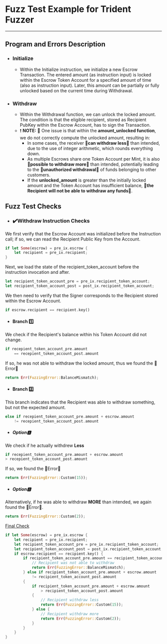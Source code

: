 # Fuzz Test Example for Trident Fuzzer

---

## Program and Errors Description

- ### Initialize
    - Within the Initialize instruction, we initialize a new Escrow Transaction. The entered amount (as instruction input) is locked within the Escrow Token Account for a specified amount of time (also as instruction input). Later, this amount can be partially or fully unlocked based on the current time during Withdrawal.

- ### Withdraw
    - Within the Withdrawal function, we can unlock the locked amount. The condition is that the eligible recipient, stored as Recipient PubKey within the Escrow Account, has to sign the Transaction.
    - ❗ **NOTE:** 🐛 One issue is that within the **amount_unlocked function**, we do not correctly compute the unlocked amount, resulting in:
        - In some cases, the receiver **🚨can withdraw less🚨** than intended, due to the use of integer arithmetic, which rounds everything down.
        - As multiple Escrows share one Token Account per Mint, it is also **🚨possible to withdraw more🚨** than intended, potentially leading to the **🚨unauthorized withdrawal🚨** of funds belonging to other customers.
        - If the **unlocked_amount** is greater than the initially locked amount and the Token Account has insufficient balance, **🚨the Recipient will not be able to withdraw any funds🚨**.

## Fuzz Test Checks
- ### ✔️Withdraw Instruction Checks
We first verify that the Escrow Account was initialized before the Instruction call; if so, we can read the Recipient Public Key from the Account.
```rust
if let Some(escrow) = pre_ix.escrow {
    let recipient = pre_ix.recipient;
}
```
Next, we load the state of the recipient_token_account before the instruction invocation and after.
```rust
let recipient_token_account_pre = pre_ix.recipient_token_account;
let recipient_token_account_post = post_ix.recipient_token_account;
```
We then need to verify that the Signer corresponds to the Recipient stored within the Escrow Account.
```rust
if escrow.recipient == recipient.key()
```
- #### Branch 1️⃣
We check if the Recipient's balance within his Token Account did not change.
```rust
if recepient_token_account_pre.amount
    == recepient_token_account_post.amount
```
If so, he was not able to withdraw the locked amount, thus we found the 🚨Error🚨
```rust
return Err(FuzzingError::BalanceMismatch);
```
- #### Branch 2️⃣
This branch indicates that the Recipient was able to withdraw something, but not the expected amount.
```rust
else if recepient_token_account_pre.amount + escrow.amount
    != recepient_token_account_post.amount
```
- ##### Option🅰️
We check if he actually withdrew **Less**
```rust
if recepient_token_account_pre.amount + escrow.amount
> recepient_token_account_post.amount
```
If so, we found the 🚨Error🚨
```rust
return Err(FuzzingError::Custom(15));
```
- ##### Option🅱️
Alternatively, if he was able to withdraw **MORE** than intended, we again found the 🚨Error🚨.
```rust
return Err(FuzzingError::Custom(2));
```
<u> Final Check </u>
```rust
if let Some(escrow) = pre_ix.escrow {
    let recipient = pre_ix.recipient;
    let recipient_token_account_pre = pre_ix.recipient_token_account;
    let recipient_token_account_post = post_ix.recipient_token_account;
    if escrow.recipient == recipient.key() {
        if recipient_token_account_pre.amount == recipient_token_account_post.amount {
            // Recipient was not able to withdraw
            return Err(FuzzingError::BalanceMismatch);
        } else if recipient_token_account_pre.amount + escrow.amount
            != recipient_token_account_post.amount
        {
            if recipient_token_account_pre.amount + escrow.amount
                > recipient_token_account_post.amount
            {
                // Recipient withdraw less
                return Err(FuzzingError::Custom(15));
            } else {
                // Recipient withdraw more
                return Err(FuzzingError::Custom(2));
            }
        }
    }
}

```
